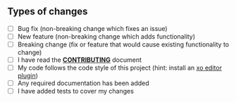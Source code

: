 <!-- Describe your pull request. -->

## Types of changes

<!--- What types of changes does your code introduce? Put an `x` in all the boxes that apply: -->

- [ ] Bug fix (non-breaking change which fixes an issue)
- [ ] New feature (non-breaking change which adds functionality)
- [ ] Breaking change (fix or feature that would cause existing functionality to change)
- [ ] I have read the **[CONTRIBUTING](/CONTRIBUTING.md)** document
- [ ] My code follows the code style of this project (hint: install an [xo editor plugin](https://github.com/xojs/xo#editor-plugins))
- [ ] Any required documentation has been added
- [ ] I have added tests to cover my changes
